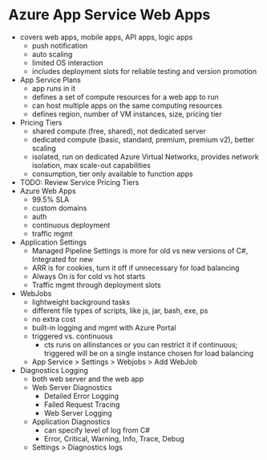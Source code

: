 # Azure App Service Web Apps

- covers web apps, mobile apps, API apps, logic apps
  - push notification
  - auto scaling
  - limited OS interaction
  - includes deployment slots for reliable testing and version promotion
- App Service Plans
  - app runs in it
  - defines a set of compute resources for a web app to run
  - can host multiple apps on the same computing resources
  - defines region, number of VM instances, size, pricing tier
- Pricing Tiers
  - shared compute (free, shared), not dedicated server
  - dedicated compute (basic, standard, premium, premium v2), better scaling
  - isolated, run on dedicated Azure Virtual Networks, provides network isolation, max scale-out capabilities
  - consumption, tier only available to function apps
- TODO: Review Service Pricing Tiers
- Azure Web Apps
  - 99.5% SLA
  - custom domains
  - auth
  - continuous deployment
  - traffic mgmt
- Application Settings
  - Managed Pipeline Settings is more for old vs new versions of C#, Integrated for new
  - ARR is for cookies, turn it off if unnecessary for load balancing
  - Always On is for cold vs hot starts
  - Traffic mgmt through deployment slots
- WebJobs
  - lightweight background tasks
  - different file types of scripts, like js, jar, bash, exe, ps
  - no extra cost
  - built-in logging and mgmt with Azure Portal
  - triggered vs. continuous
    - cts runs on allinstances or you can restrict it if continuous; triggered will be on a single instance chosen for load balancing
  - App Service > Settings > Webjobs > Add WebJob
- Diagnostics Logging
  - both web server and the web app
  - Web Server Diagnostics
    - Detailed Error Logging
    - Failed Request Tracing
    - Web Server Logging
  - Application Diagnostics
    - can specify level of log from C#
    - Error, Critical, Warning, Info, Trace, Debug
  - Settings > Diagnostics logs